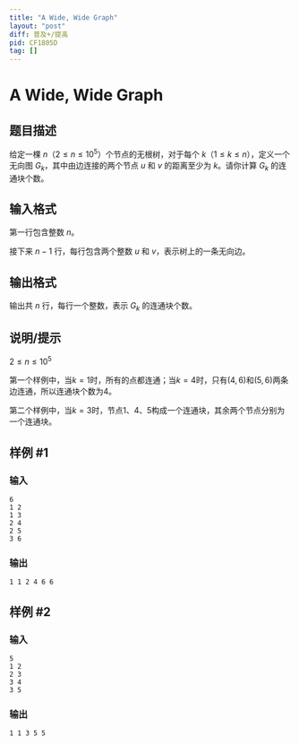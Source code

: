 ```yaml
---
title: "A Wide, Wide Graph"
layout: "post"
diff: 普及+/提高
pid: CF1805D
tag: []
---
```


# A Wide, Wide Graph

## 题目描述

给定一棵 $n$（$2\leq n\leq 10^5$）个节点的无根树，对于每个 $k$（$1\leq k \leq n$），定义一个无向图 $G_k$，其中由边连接的两个节点 $u$ 和 $v$ 的距离至少为 $k$。请你计算 $G_k$ 的连通块个数。

## 输入格式

第一行包含整数 $n$。

接下来 $n-1$ 行，每行包含两个整数 $u$ 和 $v$，表示树上的一条无向边。

## 输出格式

输出共 $n$ 行，每行一个整数，表示 $G_k$ 的连通块个数。

## 说明/提示

$2\leq n\leq 10^5$


第一个样例中，当$k=1$时，所有的点都连通；当$k=4$时，只有$(4,6)$和$(5,6)$两条边连通，所以连通块个数为4。

第二个样例中，当$k=3$时，节点1、4、5构成一个连通块，其余两个节点分别为一个连通块。

## 样例 #1

### 输入

```
6
1 2
1 3
2 4
2 5
3 6
```

### 输出

```
1 1 2 4 6 6
```

## 样例 #2

### 输入

```
5
1 2
2 3
3 4
3 5
```

### 输出

```
1 1 3 5 5
```


